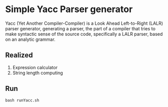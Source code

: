 # Simple Yacc Parser generator

Yacc (Yet Another Compiler-Compiler) is a Look Ahead Left-to-Right (LALR) parser generator, generating a parser, the part of a compiler that tries to make syntactic sense of the source code, specifically a LALR parser, based on an analytic grammar.

## Realized

1. Expression calculator
2. String length computing

## Run 

    bash runYacc.sh
